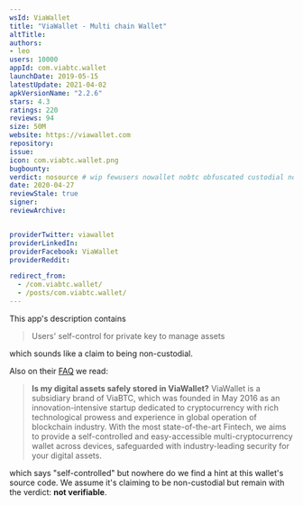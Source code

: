 ```yaml
---
wsId: ViaWallet
title: "ViaWallet - Multi chain Wallet"
altTitle: 
authors:
- leo
users: 10000
appId: com.viabtc.wallet
launchDate: 2019-05-15
latestUpdate: 2021-04-02
apkVersionName: "2.2.6"
stars: 4.3
ratings: 220
reviews: 94
size: 50M
website: https://viawallet.com
repository: 
issue: 
icon: com.viabtc.wallet.png
bugbounty: 
verdict: nosource # wip fewusers nowallet nobtc obfuscated custodial nosource nonverifiable reproducible bounty defunct
date: 2020-04-27
reviewStale: true
signer: 
reviewArchive:


providerTwitter: viawallet
providerLinkedIn: 
providerFacebook: ViaWallet
providerReddit: 

redirect_from:
  - /com.viabtc.wallet/
  - /posts/com.viabtc.wallet/
---
```



This app's description contains

> Users' self-control for private key to manage assets

which sounds like a claim to being non-custodial.

Also on their [FAQ](https://support.viawallet.com/hc/en-us/articles/900000212786-Is-my-digital-assets-safely-stored-in-ViaWallet-)
we read:

> **Is my digital assets safely stored in ViaWallet?**
> ViaWallet is a subsidiary brand of ViaBTC, which was founded in May 2016 as an
  innovation-intensive startup dedicated to cryptocurrency with rich
  technological prowess and experience in global operation of blockchain
  industry. With the most state-of-the-art Fintech, we aims to provide a
  self-controlled and easy-accessible multi-cryptocurrency wallet across
  devices, safeguarded with industry-leading security for your digital assets.

which says "self-controlled" but nowhere do we find a hint at this wallet's
source code. We assume it's claiming to be non-custodial but remain with the
verdict: **not verifiable**.
